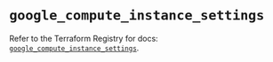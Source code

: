 # `google_compute_instance_settings`

Refer to the Terraform Registry for docs: [`google_compute_instance_settings`](https://registry.terraform.io/providers/hashicorp/google/6.44.0/docs/resources/compute_instance_settings).
